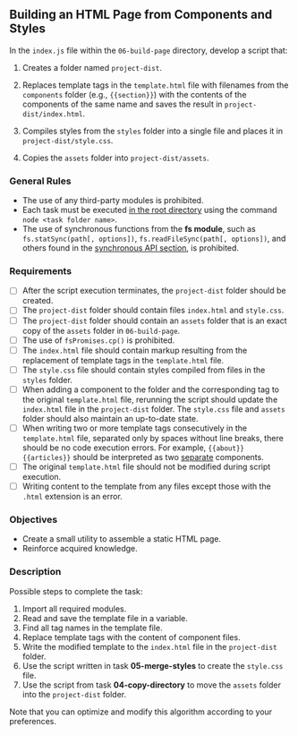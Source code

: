 ## Building an HTML Page from Components and Styles

In the `index.js` file within the `06-build-page` directory, develop a script that:

1. Creates a folder named `project-dist`.
2. Replaces template tags in the `template.html` file with filenames from the `components` folder (e.g., `{{section}}`) with the contents of the components of the same name and saves the result in `project-dist/index.html`.

3. Compiles styles from the `styles` folder into a single file and places it in `project-dist/style.css`.
4. Copies the `assets` folder into `project-dist/assets`.

### General Rules

- The use of any third-party modules is prohibited.
- Each task must be executed <u>in the root directory</u> using the command `node <task folder name>`.
- The use of synchronous functions from the **fs module**, such as `fs.statSync(path[, options])`, `fs.readFileSync(path[, options])`, and others found in the [synchronous API section](https://nodejs.org/api/fs.html#fs_synchronous_api), is prohibited.

### Requirements

- [ ] After the script execution terminates, the `project-dist` folder should be created.
- [ ] The `project-dist` folder should contain files `index.html` and `style.css`.
- [ ] The `project-dist` folder should contain an `assets` folder that is an exact copy of the `assets` folder in `06-build-page`.
- [ ] The use of `fsPromises.cp()` is prohibited.
- [ ] The `index.html` file should contain markup resulting from the replacement of template tags in the `template.html` file.
- [ ] The `style.css` file should contain styles compiled from files in the `styles` folder.
- [ ] When adding a component to the folder and the corresponding tag to the original `template.html` file, rerunning the script should update the `index.html` file in the `project-dist` folder. The `style.css` file and `assets` folder should also maintain an up-to-date state.
- [ ] When writing two or more template tags consecutively in the `template.html` file, separated only by spaces without line breaks, there should be no code execution errors. For example, `{{about}} {{articles}}` should be interpreted as two <u>separate</u> components.
- [ ] The original `template.html` file should not be modified during script execution.
- [ ] Writing content to the template from any files except those with the `.html` extension is an error.

### Objectives

- Create a small utility to assemble a static HTML page.
- Reinforce acquired knowledge.

### Description

Possible steps to complete the task:

1. Import all required modules.
2. Read and save the template file in a variable.
3. Find all tag names in the template file.
4. Replace template tags with the content of component files.
5. Write the modified template to the `index.html` file in the `project-dist` folder.
6. Use the script written in task **05-merge-styles** to create the `style.css` file.
7. Use the script from task **04-copy-directory** to move the `assets` folder into the `project-dist` folder.

Note that you can optimize and modify this algorithm according to your preferences.
